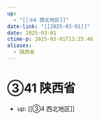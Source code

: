 ```yaml
---
up:
  - "[[③4 西北地区]]"
date-link: "[[2025-03-01]]"
date: 2025-03-01
ctime-p: 2025-03-01T13:25:46
aliases:
  - 陕西省
---
```


# ③41 陕西省

- up: [[③4 西北地区]]
